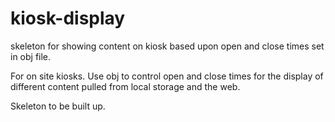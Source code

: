 # kiosk-display
skeleton for showing content on kiosk based upon open and close times set in obj file.


For on site kiosks. Use obj to control open and close times for the display of different content pulled from local storage and the web.

Skeleton to be built up.
